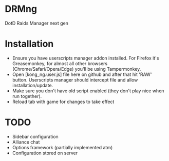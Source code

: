 # DRMng
DotD Raids Manager next gen

# Installation
* Ensure you have userscripts manager addon installed. For Firefox it's Greasemonkey, for almost all other browsers (Chrome/Safari/Opera/Edge) you'll  be using Tampermonkey.
* Open [kong_ng.user.js] file here on github and after that hit 'RAW' button. Userscripts manager should intercept file and allow installation/update.
* Make sure you don't have old script enabled (they don't play nice when run together).
* Reload tab with game for changes to take effect

# TODO
* Sidebar configuration
* Alliance chat
* Options framework (partially implemented atm)
* Configuration stored on server
